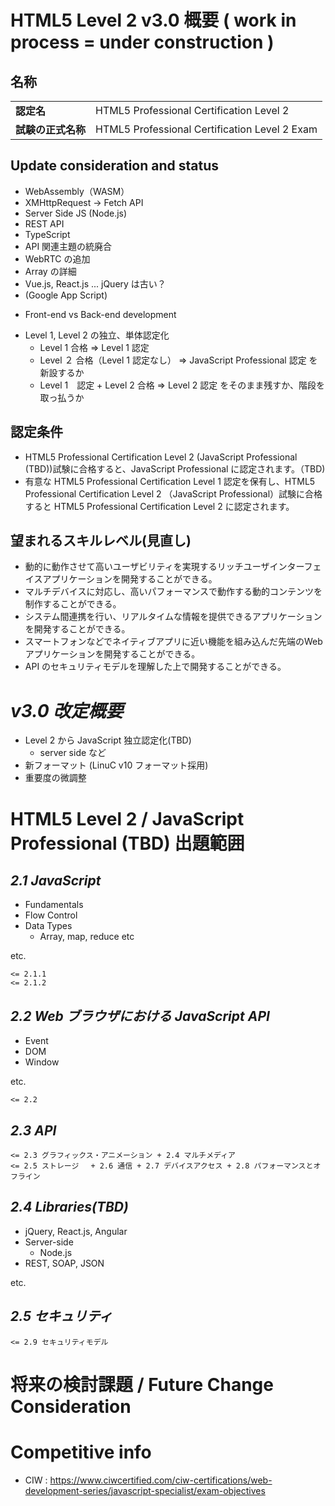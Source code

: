 # HTML5 Level 2 v3.0 概要 ( work in process = under construction ) 

## 名称

|                    |                                               |
|--------------------|-----------------------------------------------|
| **認定名**         | HTML5 Professional Certification Level 2      |
| **試験の正式名称** | HTML5 Professional Certification Level 2 Exam |

## Update consideration and status

- WebAssembly（WASM）
- XMHttpRequest -\> Fetch API
- Server Side JS (Node.js)
- REST API
- TypeScript
- API 関連主題の統廃合
- WebRTC の追加
- Array の詳細
- Vue.js, React.js ... jQuery は古い？
- (Google App Script)

<!-- -->

- Front-end vs Back-end development

<!-- -->

- Level 1, Level 2 の独立、単体認定化
  - Level 1 合格 =\> Level 1 認定
  - Level ２ 合格（Level 1 認定なし） =\> JavaScript Professional 認定 を新設するか
  - Level 1　認定 + Level 2 合格 =\> Level 2 認定 をそのまま残すか、階段を取っ払うか

## 認定条件

- HTML5 Professional Certification Level 2 (JavaScript Professional (TBD))試験に合格すると、JavaScript Professional に認定されます。（TBD)
- 有意な HTML5 Professional Certification Level 1 認定を保有し、HTML5 Professional Certification Level 2 （JavaScript Professional）試験に合格すると HTML5 Professional Certification Level 2 に認定されます。

## 望まれるスキルレベル(見直し)

- 動的に動作させて高いユーザビリティを実現するリッチユーザインターフェイスアプリケーションを開発することができる。
- マルチデバイスに対応し、高いパフォーマンスで動作する動的コンテンツを制作することができる。
- システム間連携を行い、リアルタイムな情報を提供できるアプリケーションを開発することができる。
- スマートフォンなどでネイティブアプリに近い機能を組み込んだ先端のWebアプリケーションを開発することができる。
- API のセキュリティモデルを理解した上で開発することができる。

# *v3.0 改定概要*

- Level 2 から JavaScript 独立認定化(TBD)
  - server side など
- 新フォーマット (LinuC v10 フォーマット採用)
- 重要度の微調整

# HTML5 Level 2 / JavaScript Professional (TBD) 出題範囲

## *2.1 JavaScript*

- Fundamentals
- Flow Control
- Data Types
  - Array, map, reduce etc

etc.

`<= 2.1.1`  
`<= 2.1.2`

## *2.2 Web ブラウザにおける JavaScript API*

- Event
- DOM
- Window

etc.

`<= 2.2`

## *2.3 API*

`<= 2.3 グラフィックス・アニメーション + 2.4 マルチメディア`  
`<= 2.5 ストレージ　 + 2.6 通信 + 2.7 デバイスアクセス + 2.8 パフォーマンスとオフライン`

## *2.4 Libraries(TBD)*

- jQuery, React.js, Angular
- Server-side
  - Node.js
- REST, SOAP, JSON

etc.

## *2.5 セキュリティ*

`<= 2.9 セキュリティモデル`

# 将来の検討課題 / Future Change Consideration

# Competitive info

- CIW : <https://www.ciwcertified.com/ciw-certifications/web-development-series/javascript-specialist/exam-objectives>
